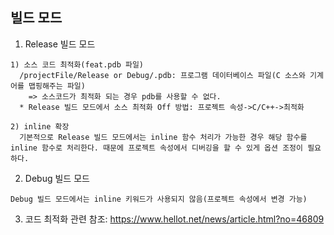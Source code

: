 ## 빌드 모드
  1. Release 빌드 모드

    1) 소스 코드 최적화(feat.pdb 파일)
      /projectFile/Release or Debug/.pdb: 프로그램 데이터베이스 파일(C 소스와 기계어를 맵핑해주는 파일)
        => 소스코드가 최적화 되는 경우 pdb를 사용할 수 없다.
      * Release 빌드 모드에서 소스 최적화 Off 방법: 프로젝트 속성->C/C++->최적화

    2) inline 확장
      기본적으로 Release 빌드 모드에서는 inline 함수 처리가 가능한 경우 해당 함수를 inline 함수로 처리한다. 때문에 프로젝트 속성에서 디버깅을 할 수 있게 옵션 조정이 필요하다.

  2. Debug 빌드 모드

    Debug 빌드 모드에서는 inline 키워드가 사용되지 않음(프로젝트 속성에서 변경 가능)

  3. 코드 최적화 관련 참조: https://www.hellot.net/news/article.html?no=46809
